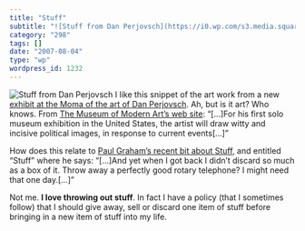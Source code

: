 ```yaml
---
title: "Stuff"
subtitle: "![Stuff from Dan Perjovsch](https://i0.wp.com/s3.media.squarespace.com/production/1075723/12829350/w..."
category: "298"
tags: []
date: "2007-08-04"
type: "wp"
wordpress_id: 1232
---
```

![Stuff from Dan Perjovsch](https://i0.wp.com/s3.media.squarespace.com/production/1075723/12829350/wp-content/uploads/2007/08/picture-2.png?w=584) I like this snippet of the art work from a new [exhibit at the Moma of the art of Dan Perjovsch](http://moma.org/exhibitions/exhibitions.php?id=3956). Ah, but is it art? Who knows.
From [The Museum of Modern Art’s web site](http://moma.org/exhibitions/exhibitions.php?id=3956): “[…]For his first solo museum exhibition in the United States, the artist will draw witty and incisive political images, in response to current events[…]”

How does this relate to [Paul Graham’s recent bit about Stuff](http://www.paulgraham.com/stuff.html), and entitled “Stuff” where he says: “[…]And yet when I got back I didn’t discard so much as a box of it. Throw away a perfectly good rotary telephone? I might need that one day.[…]”

Not me. **I love throwing out stuff**. In fact I have a policy (that I sometimes follow) that I should give away, sell or discard one item of stuff before bringing in a new item of stuff into my life.